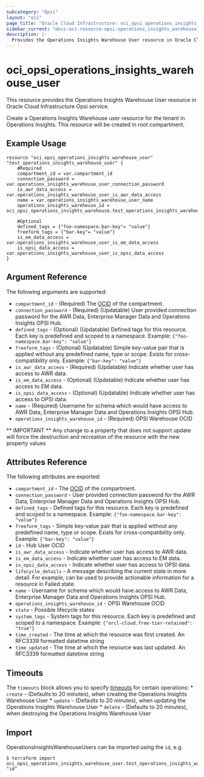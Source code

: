 ```yaml
---
subcategory: "Opsi"
layout: "oci"
page_title: "Oracle Cloud Infrastructure: oci_opsi_operations_insights_warehouse_user"
sidebar_current: "docs-oci-resource-opsi-operations_insights_warehouse_user"
description: |-
  Provides the Operations Insights Warehouse User resource in Oracle Cloud Infrastructure Opsi service
---
```


# oci_opsi_operations_insights_warehouse_user
This resource provides the Operations Insights Warehouse User resource in Oracle Cloud Infrastructure Opsi service.

Create a Operations Insights Warehouse user resource for the tenant in Operations Insights.
This resource will be created in root compartment.


## Example Usage

```hcl
resource "oci_opsi_operations_insights_warehouse_user" "test_operations_insights_warehouse_user" {
	#Required
	compartment_id = var.compartment_id
	connection_password = var.operations_insights_warehouse_user_connection_password
	is_awr_data_access = var.operations_insights_warehouse_user_is_awr_data_access
	name = var.operations_insights_warehouse_user_name
	operations_insights_warehouse_id = oci_opsi_operations_insights_warehouse.test_operations_insights_warehouse.id

	#Optional
	defined_tags = {"foo-namespace.bar-key"= "value"}
	freeform_tags = {"bar-key"= "value"}
	is_em_data_access = var.operations_insights_warehouse_user_is_em_data_access
	is_opsi_data_access = var.operations_insights_warehouse_user_is_opsi_data_access
}
```

## Argument Reference

The following arguments are supported:

* `compartment_id` - (Required) The [OCID](https://docs.cloud.oracle.com/iaas/Content/General/Concepts/identifiers.htm) of the compartment.
* `connection_password` - (Required) (Updatable) User provided connection password for the AWR Data,  Enterprise Manager Data and Operations Insights OPSI Hub.
* `defined_tags` - (Optional) (Updatable) Defined tags for this resource. Each key is predefined and scoped to a namespace. Example: `{"foo-namespace.bar-key": "value"}` 
* `freeform_tags` - (Optional) (Updatable) Simple key-value pair that is applied without any predefined name, type or scope. Exists for cross-compatibility only. Example: `{"bar-key": "value"}` 
* `is_awr_data_access` - (Required) (Updatable) Indicate whether user has access to AWR data.
* `is_em_data_access` - (Optional) (Updatable) Indicate whether user has access to EM data.
* `is_opsi_data_access` - (Optional) (Updatable) Indicate whether user has access to OPSI data.
* `name` - (Required) Username for schema which would have access to AWR Data,  Enterprise Manager Data and Operations Insights OPSI Hub.
* `operations_insights_warehouse_id` - (Required) OPSI Warehouse OCID


** IMPORTANT **
Any change to a property that does not support update will force the destruction and recreation of the resource with the new property values

## Attributes Reference

The following attributes are exported:

* `compartment_id` - The [OCID](https://docs.cloud.oracle.com/iaas/Content/General/Concepts/identifiers.htm) of the compartment.
* `connection_password` - User provided connection password for the AWR Data,  Enterprise Manager Data and Operations Insights OPSI Hub.
* `defined_tags` - Defined tags for this resource. Each key is predefined and scoped to a namespace. Example: `{"foo-namespace.bar-key": "value"}` 
* `freeform_tags` - Simple key-value pair that is applied without any predefined name, type or scope. Exists for cross-compatibility only. Example: `{"bar-key": "value"}` 
* `id` - Hub User OCID
* `is_awr_data_access` - Indicate whether user has access to AWR data.
* `is_em_data_access` - Indicate whether user has access to EM data.
* `is_opsi_data_access` - Indicate whether user has access to OPSI data.
* `lifecycle_details` - A message describing the current state in more detail. For example, can be used to provide actionable information for a resource in Failed state.
* `name` - Username for schema which would have access to AWR Data,  Enterprise Manager Data and Operations Insights OPSI Hub.
* `operations_insights_warehouse_id` - OPSI Warehouse OCID
* `state` - Possible lifecycle states
* `system_tags` - System tags for this resource. Each key is predefined and scoped to a namespace. Example: `{"orcl-cloud.free-tier-retained": "true"}` 
* `time_created` - The time at which the resource was first created. An RFC3339 formatted datetime string
* `time_updated` - The time at which the resource was last updated. An RFC3339 formatted datetime string

## Timeouts

The `timeouts` block allows you to specify [timeouts](https://registry.terraform.io/providers/hashicorp/oci/latest/docs/guides/changing_timeouts) for certain operations:
	* `create` - (Defaults to 20 minutes), when creating the Operations Insights Warehouse User
	* `update` - (Defaults to 20 minutes), when updating the Operations Insights Warehouse User
	* `delete` - (Defaults to 20 minutes), when destroying the Operations Insights Warehouse User


## Import

OperationsInsightsWarehouseUsers can be imported using the `id`, e.g.

```
$ terraform import oci_opsi_operations_insights_warehouse_user.test_operations_insights_warehouse_user "id"
```

